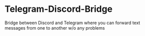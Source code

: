 # Telegram-Discord-Bridge
Bridge between Discord and Telegram where you can forward text messages from one to another w/o any problems
